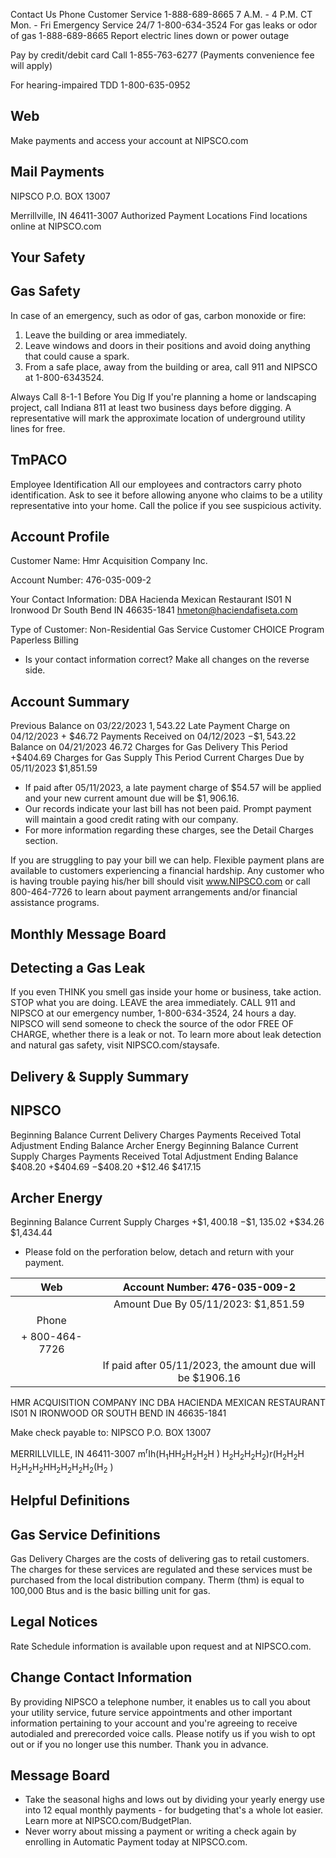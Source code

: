 Contact Us
Phone
Customer Service
1-888-689-8665
7 A.M. - 4 P.M. CT Mon. - Fri
Emergency Service 24/7
1-800-634-3524
For gas leaks or odor of gas
1-888-689-8665
Report electric lines down or power outage

Pay by credit/debit card Call 1-855-763-6277 (Payments convenience fee will apply)

For hearing-impaired TDD
1-800-635-0952

## Web

Make payments and access your account at NIPSCO.com

## Mail Payments

NIPSCO
P.O. BOX 13007

Merrillville, IN 46411-3007
Authorized Payment Locations
Find locations online at NIPSCO.com

## Your Safety

## Gas Safety

In case of an emergency, such as odor of gas, carbon monoxide or fire:

1. Leave the building or area immediately.
2. Leave windows and doors in their positions and avoid doing anything that could cause a spark.
3. From a safe place, away from the building or area, call 911 and NIPSCO at 1-800-6343524.

Always Call 8-1-1 Before You Dig
If you're planning a home or landscaping project, call Indiana 811 at least two business days before digging. A representative will mark the approximate location of underground utility lines for free.

## TmPACO

Employee Identification
All our employees and contractors carry photo identification. Ask to see it before allowing anyone who claims to be a utility representative into your home. Call the police if you see suspicious activity.

## Account Profile

Customer Name: Hmr Acquisition Company Inc.

Account Number: 476-035-009-2

Your Contact Information: DBA Hacienda Mexican Restaurant IS01 N Ironwood Dr South Bend IN 46635-1841 hmeton@haciendafiseta.com

Type of Customer: Non-Residential Gas Service Customer CHOICE Program Paperless Billing

- Is your contact information correct? Make all changes on the reverse side.


## Account Summary

Previous Balance on 03/22/2023
$1,543.22$
Late Payment Charge on 04/12/2023
$+$ \$46.72
Payments Received on 04/12/2023
$-\$ 1,543.22$
Balance on 04/21/2023
$46.72$
Charges for Gas Delivery This Period
$+\$ 404.69$
Charges for Gas Supply This Period
Current Charges Due by 05/11/2023
\$1,851.59

- If paid after 05/11/2023, a late payment charge of $\$ 54.57$ will be applied and your new current amount due will be $\$ 1,906.16$.
- Our records indicate your last bill has not been paid. Prompt payment will maintain a good credit rating with our company.
- For more information regarding these charges, see the Detail Charges section.

If you are struggling to pay your bill we can help. Flexible payment plans are available to customers experiencing a financial hardship. Any customer who is having trouble paying his/her bill should visit www.NIPSCO.com or call 800-464-7726 to learn about payment arrangements and/or financial assistance programs.

## Monthly Message Board

## Detecting a Gas Leak

If you even THINK you smell gas inside your home or business, take action. STOP what you are doing. LEAVE the area immediately. CALL 911 and NIPSCO at our emergency number, 1-800-634-3524, 24 hours a day. NIPSCO will send someone to check the source of the odor FREE OF CHARGE, whether there is a leak or not. To learn more about leak detection and natural gas safety, visit NIPSCO.com/staysafe.

## Delivery \& Supply Summary

## NIPSCO

Beginning Balance
Current Delivery Charges
Payments Received
Total Adjustment
Ending Balance
Archer Energy
Beginning Balance
Current Supply Charges
Payments Received
Total Adjustment
Ending Balance
\$408.20
$+\$ 404.69$
$-\$ 408.20$
$+\$ 12.46$
\$417.15

## Archer Energy

Beginning Balance
Current Supply Charges
$+\$ 1,400.18$
$-\$ 1,135.02$
$+\$ 34.26$
\$1,434.44

- Please fold on the perforation below, detach and return with your payment.

| Web | Account Number: 476-035-009-2 |
| :--: | :--: |
|  | Amount Due By 05/11/2023: \$1,851.59 |
| Phone |  |
| $+$ 800-464-7726 |  |
|  | If paid after 05/11/2023, the amount due will be $\$ 1906.16$ |

HMR ACQUISITION COMPANY INC DBA HACIENDA MEXICAN RESTAURANT IS01 N IRONWOOD OR SOUTH BEND IN 46635-1841

Make check payable to: NIPSCO
P.O. BOX 13007

MERRILLVILLE, IN 46411-3007
$\mathrm{m}^{\mathrm{r}} \mathrm{I} \mathrm{h}\left(\mathrm{H}_{1} \mathrm{HH}_{2} \mathrm{H}_{2} \mathrm{H}_{2} \mathrm{H}\right.$ ) $\left.\mathrm{H}_{2} \mathrm{H}_{2} \mathrm{H}_{2} \mathrm{H}_{2}\right) \mathrm{r}\left(\mathrm{H}_{2} \mathrm{H}_{2} \mathrm{H}\right.$
$\mathrm{H}_{2} \mathrm{H}_{2} \mathrm{H}_{2} \mathrm{HH}_{2} \mathrm{H}_{2} \mathrm{H}_{2} \mathrm{H}_{2}\left(\mathrm{H}_{2}\right.$ )

## Helpful Definitions

## Gas Service Definitions

Gas Delivery Charges are the costs of delivering gas to retail customers. The charges for these services are regulated and these services must be purchased from the local distribution company.
Therm (thm) is equal to 100,000 Btus and is the basic billing unit for gas.

## Legal Notices

Rate Schedule information is available upon request and at NIPSCO.com.

## Change Contact Information

By providing NIPSCO a telephone number, it enables us to call you about your utility service, future service appointments and other important information pertaining to your account and you're agreeing to receive autodialed and prerecorded voice calls. Please notify us if you wish to opt out or if you no longer use this number. Thank you in advance.

## Message Board

- Take the seasonal highs and lows out by dividing your yearly energy use into 12 equal monthly payments - for budgeting that's a whole lot easier. Learn more at NIPSCO.com/BudgetPlan.
- Never worry about missing a payment or writing a check again by enrolling in Automatic Payment today at NIPSCO.com.

